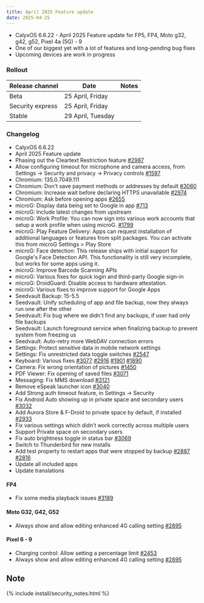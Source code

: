 ```yaml
---
title: April 2025 Feature update
date: 2025-04-25
---
```


* CalyxOS 6.6.22 - April 2025 Feature update for FP5, FP4, Moto g32, g42, g52, Pixel 4a (5G) - 9
* One of our biggest yet with a lot of features and long-pending bug fixes
* Upcoming devices are work in progress

### Rollout
| Release channel  | Date   | Notes |
| ---------------- | ------ | ------ |
| Beta | 25 April, Friday |  |
| Security express | 25 April, Friday |  |
| Stable | 29 April, Tuesday |  |

### Changelog
* CalyxOS 6.6.22
* April 2025 Feature update
* Phasing out the Cleartext Restriction feature [#2987](https://gitlab.com/CalyxOS/calyxos/-/issues/2987)
* Allow configuring timeout for microphone and camera access, from Settings -> Security and privacy -> Privacy controls [#1597](https://gitlab.com/CalyxOS/calyxos/-/issues/1597)
* Chromium: 135.0.7049.111
* Chromium: Don't save payment methods or addresses by default [#3060](https://gitlab.com/CalyxOS/calyxos/-/issues/3060)
* Chromium: Increase wait before declaring HTTPS unavailable [#2974](https://gitlab.com/CalyxOS/calyxos/-/issues/2974)
* Chromium: Ask before opening apps [#2655](https://gitlab.com/CalyxOS/calyxos/-/issues/2655)
* microG: Display data being set to Google in app [#713](https://gitlab.com/CalyxOS/calyxos/-/issues/713)
* microG: Include latest changes from upstream
* microG: Work Profile: You can now sign into various work accounts that setup a work profile when using microG. [#1799](https://gitlab.com/CalyxOS/calyxos/-/issues/1799)
* microG: Play Feature Delivery: Apps can request installation of additional languages or features from split packages. You can activate this from microG Settings > Play Store
* microG: Face detection: This release ships with initial support for Google's Face Detection API. This functionality is still very incomplete, but works for some apps using it.
* microG: Improve Barcode Scanning APIs
* microG: Various fixes for quick login and third-party Google sign-in
* microG: DroidGuard: Disable access to hardware attestation.
* microG: Various fixes to improve support for Google Apps
* Seedvault Backup: 15-5.5
* Seedvault: Unify scheduling of app and file backup, now they always run one after the other
* Seedvault: Fix bug where we didn't find any backups, if user had only file backups
* Seedvault: Launch foreground service when finalizing backup to prevent system from freezing us
* Seedvault: Auto-retry more WebDAV connection errors
* Settings: Protect sensitive data in mobile network settings
* Settings: Fix unrestricted data toggle switches [#2547](https://gitlab.com/CalyxOS/calyxos/-/issues/2547)
* Keyboard: Various fixes [#3077](https://gitlab.com/CalyxOS/calyxos/-/issues/3077) [#2916](https://gitlab.com/CalyxOS/calyxos/-/issues/2916) [#1901](https://gitlab.com/CalyxOS/calyxos/-/issues/1901) [#1890](https://gitlab.com/CalyxOS/calyxos/-/issues/1890)
* Camera: Fix wrong orientation of pictures [#1450](https://gitlab.com/CalyxOS/calyxos/-/issues/1450)
* PDF Viewer: Fix opening of saved files [#3071](https://gitlab.com/CalyxOS/calyxos/-/issues/3071)
* Messaging: Fix MMS download [#3121](https://gitlab.com/CalyxOS/calyxos/-/issues/3121)
* Remove eSpeak launcher icon [#3040](https://gitlab.com/CalyxOS/calyxos/-/issues/3040)
* Add Strong auth timeout feature, in Settings -> Security
* Fix Android Auto showing up in private space and secondary users [#3032](https://gitlab.com/CalyxOS/calyxos/-/issues/3032)
* Add Aurora Store & F-Droid to private space by default, if installed [#2933](https://gitlab.com/CalyxOS/calyxos/-/issues/2933)
* Fix various settings which didn't work correctly across multiple users
* Support Private space on secondary users
* Fix auto brightness toggle in status bar [#3069](https://gitlab.com/CalyxOS/calyxos/-/issues/3069)
* Switch to Thunderbird for new installs
* Add test property to restart apps that were stopped by backup [#2887](https://gitlab.com/CalyxOS/calyxos/-/issues/2887) [#2816](https://gitlab.com/CalyxOS/calyxos/-/issues/2816)
* Update all included apps
* Update translations

#### FP4
* Fix some media playback issues [#3189](https://gitlab.com/CalyxOS/calyxos/-/issues/3189)

#### Moto G32, G42, G52
* Always show and allow editing enhanced 4G calling setting [#2895](https://gitlab.com/CalyxOS/calyxos/-/issues/2895)

#### Pixel 6 - 9
* Charging control: Allow setting a percentage limit [#2453](https://gitlab.com/CalyxOS/calyxos/-/issues/2453)
* Always show and allow editing enhanced 4G calling setting [#2895](https://gitlab.com/CalyxOS/calyxos/-/issues/2895)

## Note

{% include install/security_notes.html %}
